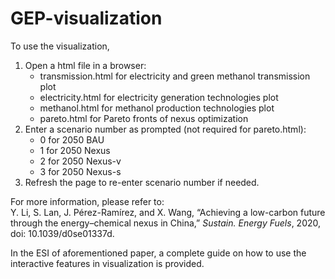 # GEP-visualization
To use the visualization,
<ol>
   <li>Open a html file in a browser:
   <ul>
      <li>transmission.html for electricity and green methanol transmission plot</li>
      <li>electricity.html for electricity generation technologies plot</li>
      <li>methanol.html for methanol production technologies plot</li>
      <li>pareto.html for Pareto fronts of nexus optimization</li>
   </ul></li>
   
   
   <li>Enter a scenario number as prompted (not required for pareto.html):
   <ul>
      <li>0 for 2050 BAU</li>
      <li>1 for 2050 Nexus</li>
      <li>2 for 2050 Nexus-v</li>
      <li>3 for 2050 Nexus-s</li>
   </ul></li>
   
   
   <li>Refresh the page to re-enter scenario number if needed.</li>
</ol>

For more information, please refer to: </br>
Y. Li, S. Lan, J. Pérez-Ramírez, and X. Wang, “Achieving a low-carbon future through the energy–chemical nexus in China,” *Sustain. Energy Fuels*, 2020, doi: 10.1039/d0se01337d.

In the ESI of aforementioned paper, a complete guide on how to use the interactive features in visualization is provided.
